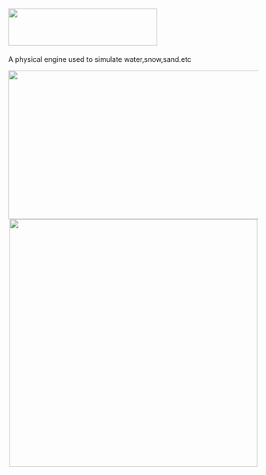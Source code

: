 # <div align=left><img width="300" height="75" src="https://github.com/YiYiXia/Flame/blob/master/MPM/Flame.png"/></div>
A physical engine used to simulate water,snow,sand.etc

<div align=center><img width="600" height="300" src="https://github.com/YiYiXia/Flame/blob/master/MPM/18.05.26_SAND14.gif"/></div>
<div align=center><img width="500" height="500" src="https://github.com/YiYiXia/Flame/blob/master/MPM/18.05.24_Snow.gif"/></div>

